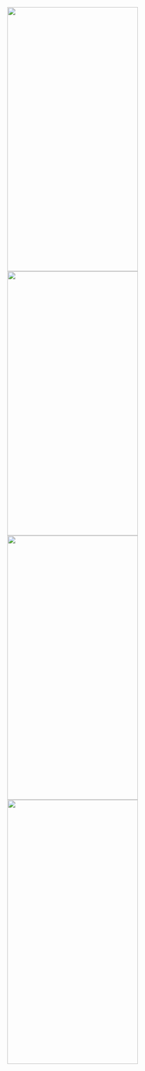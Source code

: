 <img src="https://res.cloudinary.com/yl2/image/upload/v1593903170/ezgif-6-6a0789bcfb22_xdvchl.gif" width="298" height="600"/><img src="https://res.cloudinary.com/yl2/image/upload/v1593903170/ezgif-6-10c073809e20_bkjkww.gif" width="298" height="600"/><img src="https://res.cloudinary.com/yl2/image/upload/v1593903170/ezgif-6-5c8d310f1598_vcxqdb.gif" width="298" height="600"/><img src="https://res.cloudinary.com/yl2/image/upload/v1593903365/ezgif-6-38a01128bb39_p6ssnj.gif" width="298" height="600"/>
